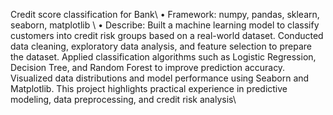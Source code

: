 Credit score classification for Bank\\
•	Framework: numpy, pandas, sklearn, seaborn, matplotlib \\
•	Describe: Built a machine learning model to classify customers into credit risk groups based on a real-world dataset. Conducted data cleaning, exploratory data analysis, and feature selection to prepare the dataset. Applied classification algorithms such as Logistic Regression, Decision Tree, and Random Forest to improve prediction accuracy. Visualized data distributions and model performance using Seaborn and Matplotlib. This project highlights practical experience in predictive modeling, data preprocessing, and credit risk analysis\\
